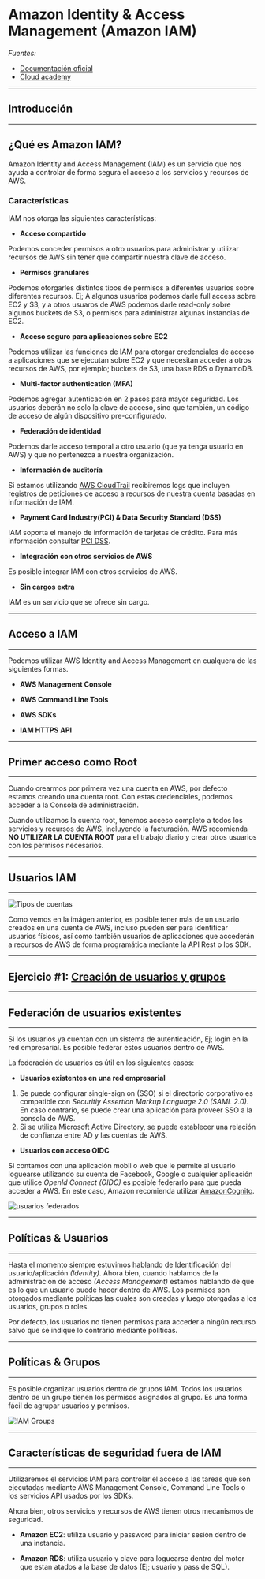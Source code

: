 Amazon Identity & Access Management (Amazon IAM)
===

*Fuentes:*
- [Documentación oficial](https://aws.amazon.com/iam)
- [Cloud academy](https://cloudacademy.com/amazon-web-services/overview-of-aws-identity-and-access-management-iam-course/)

---
## Introducción
---
¿Qué es Amazon IAM?      
---
Amazon Identity and Access Management (IAM) es un servicio que nos ayuda a controlar de forma segura el acceso a los servicios y recursos de AWS. 

### Características

IAM nos otorga las siguientes características:

* **Acceso compartido**

Podemos conceder permisos a otro usuarios para administrar y utilizar recursos de AWS sin tener que compartir nuestra clave de acceso.

* **Permisos granulares**

Podemos otorgarles distintos tipos de permisos a diferentes usuarios sobre diferentes recursos. Ej; A algunos usuarios podemos darle full access sobre EC2 y S3, y a otros usuaros de AWS podemos darle read-only sobre algunos buckets de S3, o permisos para administrar algunas instancias de EC2.

* **Acceso seguro para aplicaciones sobre EC2**

Podemos utilizar las funciones de IAM para otorgar credenciales de acceso a aplicaciones que se ejecutan sobre EC2 y que necesitan acceder a otros recursos de AWS, por ejemplo; buckets de S3, una base RDS o DynamoDB.

* **Multi-factor authentication (MFA)**

Podemos agregar autenticación en 2 pasos para mayor seguridad. Los usuarios deberán no solo la clave de acceso, sino que también, un código de acceso de algún dispositivo pre-configurado.

* **Federación de identidad**

Podemos darle acceso temporal a otro usuario (que ya tenga usuario en AWS) y que no pertenezca a nuestra organización.

* **Información de auditoría**

Si estamos utilizando [AWS CloudTrail](https://aws.amazon.com/es/cloudtrail/) recibiremos logs que incluyen registros de peticiones de acceso a recursos de nuestra cuenta basadas en información de IAM.

* **Payment Card Industry(PCI) & Data Security Standard (DSS)**

IAM soporta el manejo de información de tarjetas de crédito. Para más información consultar [PCI DSS](https://aws.amazon.com/es/compliance/pci-dss-level-1-faqs/).

* **Integración con otros servicios de AWS**

Es posible integrar IAM con otros servicios de AWS.

* **Sin cargos extra**

IAM es un servicio que se ofrece sin cargo.

---
## Acceso a IAM
---

Podemos utilizar AWS Identity and Access Management en cualquera de las siguientes formas.

* **AWS Management Console**

* **AWS Command Line Tools**

* **AWS SDKs**

* **IAM HTTPS API**


---
## Primer acceso como Root
---

Cuando crearmos por primera vez una cuenta en AWS, por defecto estamos creando una cuenta root. Con estas credenciales, podemos acceder a la Consola de administración.

Cuando utilizamos la cuenta root, tenemos acceso completo a todos los servicios y recursos de AWS, incluyendo la facturación. AWS recomienda **NO UTILIZAR LA CUENTA ROOT** para el trabajo diario y crear otros usuarios con los permisos necesarios.


---
## Usuarios IAM
---

![Tipos de cuentas](images/IAM_users.png)

Como vemos en la imágen anterior, es posible tener más de un usuario creados en una cuenta de AWS, incluso pueden ser para identificar usuarios físicos, así como también usuarios de aplicaciones que accederán a recursos de AWS de forma programática mediante la API Rest o los SDK.

---
## Ejercicio #1: [Creación de usuarios y grupos](ejercicios/AWS_IAM_1_Users&Groups.md)
---


## Federación de usuarios existentes
---
Si los usuarios ya cuentan con un sistema de autenticación, Ej; login en la red empresarial. Es posible federar estos usuarios dentro de AWS.

La federación de usuarios es útil en los siguientes casos:

* **Usuarios existentes en una red empresarial**

1. Se puede configurar single-sign on (SSO) si el directorio corporativo es compatible con _Securitiy Assertion Markup Language 2.0 (SAML 2.0)_. En caso contrario, se puede crear una aplicación para proveer SSO a la consola de AWS.
2. Si se utiliza Microsoft Active Directory, se puede establecer una relación de confianza entre AD y las cuentas de AWS.

* **Usuarios con acceso OIDC** 

Si contamos con una aplicación mobil o web que le permite al usuario loguearse utilizando su cuenta de Facebook, Google o cualquier aplicación que utilice _OpenId Connect (OIDC)_ es posible federarlo para que pueda acceder a AWS. En este caso, Amazon recomienda utilizar [AmazonCognito](https://aws.amazon.com/es/cognito/).

![usuarios federados](images/IAM_federation.png)


---
## Políticas & Usuarios
---

Hasta el momento siempre estuvimos hablando de Identificación del usuario/aplicación _(Identity)_. Ahora bien, cuando hablamos de la administración de acceso _(Access Management)_ estamos hablando de que es lo que un usuario puede hacer dentro de AWS. Los permisos son otorgados mediante políticas las cuales son creadas y luego otorgadas a los usuarios, grupos o roles.

Por defecto, los usuarios no tienen permisos para acceder a ningún recurso salvo que se indique lo contrario mediante políticas.

---
## Políticas & Grupos
---

Es posible organizar usuarios dentro de grupos IAM. Todos los usuarios dentro de un grupo tienen los permisos asignados al grupo. Es una forma fácil de agrupar usuarios y permisos.

![IAM Groups](images/IAM_groups1.png)

---
## Características de seguridad fuera de IAM
---

Utilizaremos el servicios IAM para controlar el acceso a las tareas que son ejecutadas mediante AWS Management Console, Command Line Tools o los servicios API usados por los SDKs.

Ahora bien, otros servicios y recursos de AWS tienen otros mecanismos de seguridad.

* **Amazon EC2**: utiliza usuario y password para iniciar sesión dentro de una instancia.

* **Amazon RDS**: utiliza usuario y clave para loguearse dentro del motor que estan atados a la base de datos (Ej; usuario y pass de SQL).


